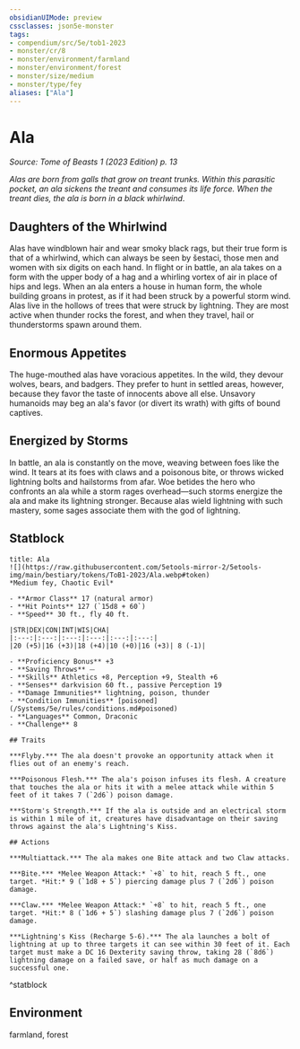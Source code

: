 ```yaml
---
obsidianUIMode: preview
cssclasses: json5e-monster
tags:
- compendium/src/5e/tob1-2023
- monster/cr/8
- monster/environment/farmland
- monster/environment/forest
- monster/size/medium
- monster/type/fey
aliases: ["Ala"]
---
```

# Ala
*Source: Tome of Beasts 1 (2023 Edition) p. 13*  

*Alas are born from galls that grow on treant trunks. Within this parasitic pocket, an ala sickens the treant and consumes its life force. When the treant dies, the ala is born in a black whirlwind*.

## Daughters of the Whirlwind

Alas have windblown hair and wear smoky black rags, but their true form is that of a whirlwind, which can always be seen by šestaci, those men and women with six digits on each hand. In flight or in battle, an ala takes on a form with the upper body of a hag and a whirling vortex of air in place of hips and legs. When an ala enters a house in human form, the whole building groans in protest, as if it had been struck by a powerful storm wind. Alas live in the hollows of trees that were struck by lightning. They are most active when thunder rocks the forest, and when they travel, hail or thunderstorms spawn around them.

## Enormous Appetites

The huge-mouthed alas have voracious appetites. In the wild, they devour wolves, bears, and badgers. They prefer to hunt in settled areas, however, because they favor the taste of innocents above all else. Unsavory humanoids may beg an ala's favor (or divert its wrath) with gifts of bound captives.

## Energized by Storms

In battle, an ala is constantly on the move, weaving between foes like the wind. It tears at its foes with claws and a poisonous bite, or throws wicked lightning bolts and hailstorms from afar. Woe betides the hero who confronts an ala while a storm rages overhead—such storms energize the ala and make its lightning stronger. Because alas wield lightning with such mastery, some sages associate them with the god of lightning.

## Statblock

```ad-statblock
title: Ala
![](https://raw.githubusercontent.com/5etools-mirror-2/5etools-img/main/bestiary/tokens/ToB1-2023/Ala.webp#token)
*Medium fey, Chaotic Evil*

- **Armor Class** 17 (natural armor)
- **Hit Points** 127 (`15d8 + 60`)
- **Speed** 30 ft., fly 40 ft.

|STR|DEX|CON|INT|WIS|CHA|
|:---:|:---:|:---:|:---:|:---:|:---:|
|20 (+5)|16 (+3)|18 (+4)|10 (+0)|16 (+3)| 8 (-1)|

- **Proficiency Bonus** +3
- **Saving Throws** ⏤
- **Skills** Athletics +8, Perception +9, Stealth +6
- **Senses** darkvision 60 ft., passive Perception 19
- **Damage Immunities** lightning, poison, thunder
- **Condition Immunities** [poisoned](/Systems/5e/rules/conditions.md#poisoned)
- **Languages** Common, Draconic
- **Challenge** 8

## Traits

***Flyby.*** The ala doesn't provoke an opportunity attack when it flies out of an enemy's reach.

***Poisonous Flesh.*** The ala's poison infuses its flesh. A creature that touches the ala or hits it with a melee attack while within 5 feet of it takes 7 (`2d6`) poison damage.

***Storm's Strength.*** If the ala is outside and an electrical storm is within 1 mile of it, creatures have disadvantage on their saving throws against the ala's Lightning's Kiss.

## Actions

***Multiattack.*** The ala makes one Bite attack and two Claw attacks.

***Bite.*** *Melee Weapon Attack:* `+8` to hit, reach 5 ft., one target. *Hit:* 9 (`1d8 + 5`) piercing damage plus 7 (`2d6`) poison damage.

***Claw.*** *Melee Weapon Attack:* `+8` to hit, reach 5 ft., one target. *Hit:* 8 (`1d6 + 5`) slashing damage plus 7 (`2d6`) poison damage.

***Lightning's Kiss (Recharge 5-6).*** The ala launches a bolt of lightning at up to three targets it can see within 30 feet of it. Each target must make a DC 16 Dexterity saving throw, taking 28 (`8d6`) lightning damage on a failed save, or half as much damage on a successful one.
```
^statblock

## Environment

farmland, forest